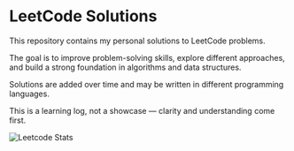 # LeetCode Solutions

This repository contains my personal solutions to LeetCode problems.

The goal is to improve problem-solving skills, explore different approaches, and build a strong foundation in algorithms and data structures.

Solutions are added over time and may be written in different programming languages.

This is a learning log, not a showcase — clarity and understanding come first.

![Leetcode Stats](https://leetcard.jacoblin.cool/Saddy_h?ext=heatmap&theme=catppuccinMocha)
